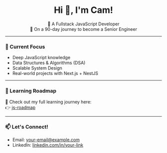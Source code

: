<h1 align="center">Hi 👋, I'm Cam!</h1>

<p align="center">
  🚀 A Fullstack JavaScript Developer <br/>
  🎯 On a 90-day journey to become a Senior Engineer
</p>

---

### 🚧 Current Focus
- Deep JavaScript knowledge
- Data Structures & Algorithms (DSA)
- Scalable System Design
- Real-world projects with Next.js + NestJS

---

### 🧭 Learning Roadmap
📌 Check out my full learning journey here:  
👉 [js-roadmap](https://github.com/camtam1706/js-roadmap)

---

### 📫 Let's Connect!
- Email: your-email@example.com
- LinkedIn: [linkedin.com/in/your-link](https://linkedin.com/in/your-link)
